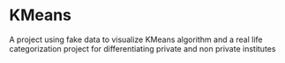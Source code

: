 # KMeans
A project using fake data to visualize KMeans algorithm and a real life categorization project for differentiating private and non private institutes
